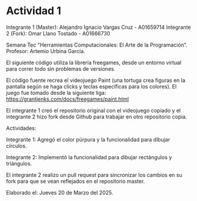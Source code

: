 # Actividad 1

Integrante 1 (Master): Alejandro Ignacio Vargas Cruz - A01659714 
Integrante 2 (Fork): Omar Llano Tostado - A01666730

Semana Tec "Herramientas Computacionales: El Arte de la Programación". Profesor: Artemio Urbina García.

El siguiente código utiliza la librería freegames, desde un entorno virtual para correr todo sin problemas de versiones.

El código fuente recrea el videojuego Paint (una tortuga crea figuras en la pantalla según se haga clicks y teclas específicas para los colores). El juego fue tomado desde la siguiente liga: https://grantjenks.com/docs/freegames/paint.html

El integrante 1 creó el repositorio original con el videojuego copiado y el integrante 2 hizo fork desde Github para trabajar en otro repositorio copia.

Actividades:

Integrante 1: Agregó el color púrpura y la funcionalidad para dibujar círculos.

Integrante 2: Implementó la funcionalidad para dibujar rectángulos y triángulos.

El integrante 2 realizo un pull request para sincronizar los cambios en su fork para que se vean reflejados en el repositorio master.

Elaborado el: Jueves 20 de Marzo del 2025.
